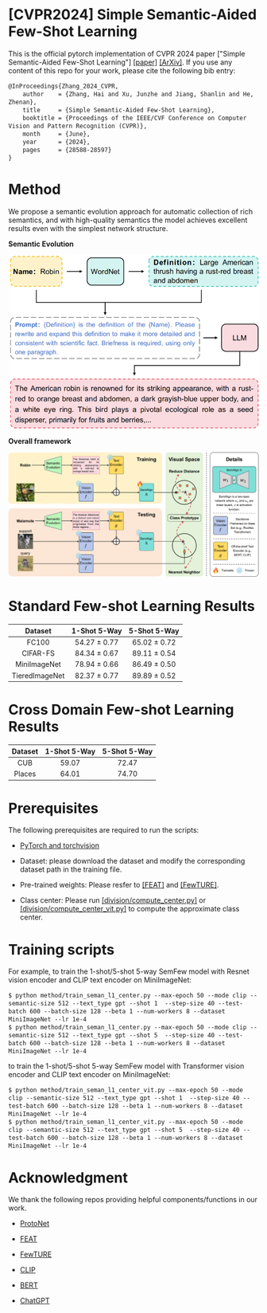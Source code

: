 # [CVPR2024] Simple Semantic-Aided Few-Shot Learning

This is the official pytorch implementation of CVPR 2024 paper ["Simple Semantic-Aided Few-Shot Learning"] [[paper]](https://openaccess.thecvf.com/content/CVPR2024/papers/Zhang_Simple_Semantic-Aided_Few-Shot_Learning_CVPR_2024_paper.pdf) [[ArXiv]](https://arxiv.org/pdf/2311.18649.pdf). If you use any content of this repo for your work, please cite the following bib entry:

    @InProceedings{Zhang_2024_CVPR,
        author    = {Zhang, Hai and Xu, Junzhe and Jiang, Shanlin and He, Zhenan},
        title     = {Simple Semantic-Aided Few-Shot Learning},
        booktitle = {Proceedings of the IEEE/CVF Conference on Computer Vision and Pattern Recognition (CVPR)},
        month     = {June},
        year      = {2024},
        pages     = {28588-28597}
    }

# Method

We propose a semantic evolution approach for automatic collection of rich semantics, and with high-quality semantics the model achieves excellent results even with the simplest network structure.

**Semantic Evolution**

<img src='imgs/fig2_00.png' width='640'>

**Overall framework**

<img src='imgs/fig3_00.png'>

# Standard Few-shot Learning Results
|  Dataset  | 1-Shot 5-Way | 5-Shot 5-Way |  
|:--------:|:------------:|:------------:|
| FC100 |    54.27 ± 0.77     |    65.02 ± 0.72    |
|  CIFAR-FS  |     84.34 ± 0.67     |     89.11 ± 0.54    |
| MiniImageNet |    78.94 ± 0.66     |     86.49 ± 0.50    |
| TieredImageNet |      82.37 ± 0.77     |     89.89 ± 0.52    |

# Cross Domain Few-shot Learning Results
|  Dataset  | 1-Shot 5-Way | 5-Shot 5-Way |  
|:--------:|:------------:|:------------:|
| CUB      |    59.07     |    72.47    |
|  Places  |    64.01     |    74.70    |

# Prerequisites

The following prerequisites are required to run the scripts:

- [PyTorch and torchvision](https://pytorch.org)

- Dataset: please download the dataset and modify the corresponding dataset path in the training file.

- Pre-trained weights: Please resfer to [[FEAT]](https://github.com/Sha-Lab/FEAT) and [[FewTURE]](https://github.com/mrkshllr/FewTURE).

- Class center: Please run [[division/compute_center.py]](https://github.com/zhangdoudou123/SemFew/blob/main/division/compute_center.py) or [[division/compute_center_vit.py]](https://github.com/zhangdoudou123/SemFew/blob/main/division/compute_center_vit.py) to compute the approximate class center. 

# Training scripts

For example, to train the 1-shot/5-shot 5-way SemFew model with Resnet vision encoder and CLIP text encoder on MiniImageNet:

    $ python method/train_seman_l1_center.py --max-epoch 50 --mode clip --semantic-size 512 --text_type gpt --shot 1  --step-size 40 --test-batch 600 --batch-size 128 --beta 1 --num-workers 8 --dataset MiniImageNet --lr 1e-4
    $ python method/train_seman_l1_center.py --max-epoch 50 --mode clip --semantic-size 512 --text_type gpt --shot 5  --step-size 40 --test-batch 600 --batch-size 128 --beta 1 --num-workers 8 --dataset MiniImageNet --lr 1e-4

to train the 1-shot/5-shot 5-way SemFew model with Transformer vision encoder and CLIP text encoder on MiniImageNet:

    $ python method/train_seman_l1_center_vit.py --max-epoch 50 --mode clip --semantic-size 512 --text_type gpt --shot 1  --step-size 40 --test-batch 600 --batch-size 128 --beta 1 --num-workers 8 --dataset MiniImageNet --lr 1e-4
    $ python method/train_seman_l1_center_vit.py --max-epoch 50 --mode clip --semantic-size 512 --text_type gpt --shot 5  --step-size 40 --test-batch 600 --batch-size 128 --beta 1 --num-workers 8 --dataset MiniImageNet --lr 1e-4

# Acknowledgment

We thank the following repos providing helpful components/functions in our work.

- [ProtoNet](https://github.com/cyvius96/prototypical-network-pytorch)

- [FEAT](https://github.com/Sha-Lab/FEAT) 

- [FewTURE](https://github.com/mrkshllr/FewTURE)

- [CLIP](https://github.com/openai/CLIP)

- [BERT](https://github.com/google-research/bert)

- [ChatGPT](https://openai.com/chatgpt/)
















